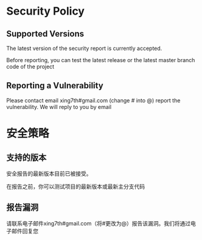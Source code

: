 # Security Policy

## Supported Versions


The latest version of the security report is currently accepted.

Before reporting, you can test the latest release or the latest master branch code of the project


## Reporting a Vulnerability

Please contact email xing7th#gmail.com (change # into @)   report the vulnerability. We will reply to you by email


# 安全策略

## 支持的版本

安全报告的最新版本目前已被接受。

在报告之前，你可以测试项目的最新版本或最新主分支代码

## 报告漏洞

请联系电子邮件xing7th#gmail.com（将#更改为@）报告该漏洞。我们将通过电子邮件回复您
